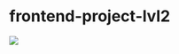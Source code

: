 # frontend-project-lvl2

<a href="https://codeclimate.com/github/iamafansev/frontend-project-lvl2/maintainability"><img src="https://api.codeclimate.com/v1/badges/36d5a273f7381fcf22c3/maintainability" /></a>
